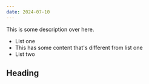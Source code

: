```yaml
---
date: 2024-07-10
---
```

This is some description over here.

- List one
- This has some content that's different from list one
- List two

## Heading